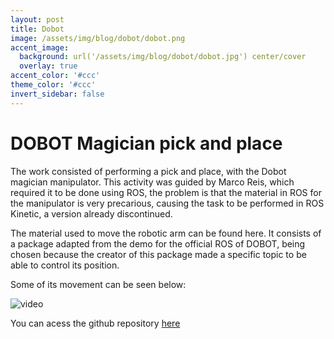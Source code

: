 ```yaml
---
layout: post
title: Dobot
image: /assets/img/blog/dobot/dobot.png
accent_image: 
  background: url('/assets/img/blog/dobot/dobot.jpg') center/cover
  overlay: true
accent_color: '#ccc'
theme_color: '#ccc'
invert_sidebar: false
---
```


# DOBOT Magician pick and place

The work consisted of performing a pick and place, with the Dobot magician manipulator. This activity was guided by Marco Reis, which required it to be done using ROS, the problem is that the material in ROS for the manipulator is very precarious, causing the task to be performed in ROS Kinetic, a version already discontinued.

The material used to move the robotic arm can be found here. It consists of a package adapted from the demo for the official ROS of DOBOT, being chosen because the creator of this package made a specific topic to be able to control its position.

Some of its movement can be seen below:

![video](https://www.youtube.com/watch?v=nkaut31VhHA)

You can acess the github repository [here](https://github.com/tiago369/dobot-ros)